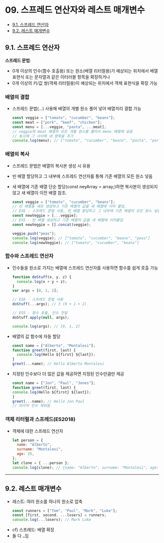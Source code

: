 # 09. 스프레드 연산자와 레스트 매개변수

- [9.1. 스프레드 연산자](#91-스프레드-연산자)
- [9.2. 레스트 매개변수](#92-레스트-매개변수)

## 9.1. 스프레드 연산자

**스프레드 문법**:

- 0개 이상의 인수(함수 호출용) 또는 원소(배열 리터럴용)가 예상되는 위치에서 배열 표현식 또는 문자열과 같은 이터러블 항목을 확장하거나
- 0개 이상의 키/값 쌍(객체 리터럴용)이 예상되는 위치에서 객체 표현식을 확장 가능

### **배열의 결합**

- 스프레드 문법(…) 사용해 배열의 개별 원소 풀어 넣어 배열끼리 결합 가능
  ```jsx
  const veggie = ["tomato", "cucumber", "beans"];
  const meat = ["pork", "beef", "chicken"];
  const menu = [...veggie, "pasta", ...meat];
  // veggie와 meat 배열의 모든 개별 원소를 풀어서 menu 배열에 넣음
  // 동시에 그 사이에 새 항목을 추가
  console.log(menu); // ["tomato", "cucumber", "beans", "pasta", "pork", "beef", "chicken"]
  ```

### 배열의 복사

- 스프레드 문법은 배열의 복사본 생성 시 유용
- 빈 배열 할당하고 그 내부에 스프레드 연산자를 통해 기존 배열의 모든 원소 넣음
- 새 배열에 기존 배열 단순 할당(const neyArray = array;)하면 복사본이 생성되지 않고 새 배열이 이전 배열 참조.

  ```jsx
  const veggie = ["tomato", "cucumber", "beans"];
  // 빈 배열을 새로 생성하고 기존 배열의 값을 새 배열에 이어 붙임.
  // ES6 - 스프레드 문법 사용, 빈 배열 할당하고 그 내부에 기존 배열의 모든 원소 넣음
  const newVeggie = [...veggie];
  // ES5 - 빈 배열 생성하고 기존 배열의 값을 새 배열에 이어붙임
  const newVeggie = [].concat(veggie);

  veggie.push("peas");
  console.log(veggie); // ["tomato", "cucumber", "beans", "peas"]
  console.log(newVeggie); // ["tomato", "cucumber", "beans"]
  ```

### 함수와 스프레드 연산자

- 인수들을 원소로 가지는 배열에 스프레드 연산자를 사용하면 함수를 쉽게 호출 가능

  ```jsx
  function doStuff(x, y, z) {
    console.log(x + y + z);
  }
  var args = [0, 1, 2];

  // ES6 - 스프레드 문법 사용
  doStuff(...args); // 3 (0 + 1 + 2)

  // ES5 - 함수 호출, 인수 전달
  doStuff.apply(null, args);

  console.log(args); // [0, 1, 2]
  ```

- 배열의 값 함수에 자동 할당
  ```jsx
  const name = ["Alberto", "Montalesi"];
  function greet(first, last) {
  	console.log(Hello ${first} ${last});
  }
  greet(...name); // Hello Alberto Montalesi
  ```
- 지정된 인수보다 더 많은 값을 제공하면 지정된 인수만큼만 제공
  ```jsx
  const name = ["Jon", "Paul", "Jones"];
  function greet(first, last) {
  console.log(Hello ${first} ${last});
  }
  greet(...name); // Hello Jon Paul
  // 마지막 인수 제외됨
  ```

### 객체 리터럴과 스프레드(ES2018)

- 객체에 대한 스프레드 연산자
  ```jsx
  let person = {
    name: "Alberto",
    surname: "Montalesi",
    age: 25,
  };
  let clone = { ...person };
  console.log(clone); // {name: "Alberto", surname: "Montalesi", age: 25}
  ```

---

## 9.2. 레스트 매개변수

- 레스트: 여러 원소를 하나의 원소로 압축
  ```jsx
  const runners = ["Tom", "Paul", "Mark", "Luke"];
  const [first, second, ...losers] = runners;
  console.log(...losers); // Mark Luke
  ```
- cf) 스프레드: 배열 확장
- 둘 다 `…`임
